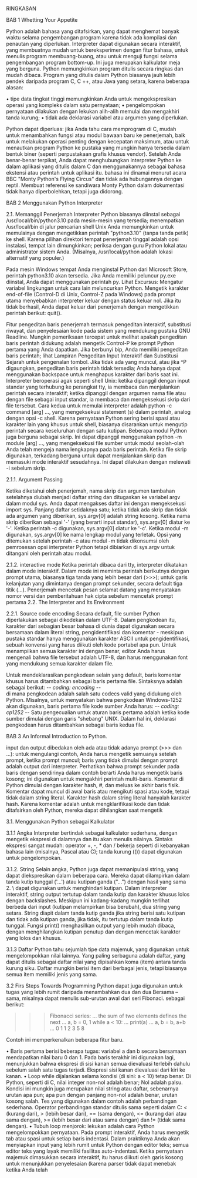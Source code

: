 RINGKASAN

BAB 1 Whetting Your Appetite


Python adalah bahasa yang ditafsirkan, yang dapat menghemat banyak waktu selama pengembangan program karena tidak ada kompilasi dan penautan yang diperlukan. Interpreter dapat digunakan secara interaktif, yang membuatnya mudah untuk bereksperimen dengan fitur bahasa, untuk menulis program membuang-buang, atau untuk menguji fungsi selama pengembangan program bottom-up. Ini juga merupakan kalkulator meja yang berguna.
Python memungkinkan program ditulis secara ringkas dan mudah dibaca. Program yang ditulis dalam Python biasanya jauh lebih pendek daripada program C, C ++, atau Java yang setara, karena beberapa alasan:

•	tipe data tingkat tinggi memungkinkan Anda untuk mengekspresikan operasi yang kompleks dalam satu pernyataan;
•	pengelompokan pernyataan dilakukan dengan lekukan alih-alih memulai dan mengakhiri tanda kurung;
•	tidak ada deklarasi variabel atau argumen yang diperlukan.

Python dapat diperluas: jika Anda tahu cara memprogram di C, mudah untuk menambahkan fungsi atau modul bawaan baru ke penerjemah, baik untuk melakukan operasi penting dengan kecepatan maksimum, atau untuk menautkan program Python ke pustaka yang mungkin hanya tersedia dalam bentuk biner (seperti perpustakaan grafis khusus vendor). Setelah Anda benar-benar terpikat, Anda dapat menghubungkan interpreter Python ke dalam aplikasi yang ditulis dalam C dan menggunakannya sebagai bahasa ekstensi atau perintah untuk aplikasi itu.
bahasa ini dinamai menurut acara BBC "Monty Python's Flying Circus" dan tidak ada hubungannya dengan reptil. Membuat referensi ke sandiwara Monty Python dalam dokumentasi tidak hanya diperbolehkan, tetapi juga didorong.


BAB 2 Menggunakan Python Interpreter

2.1. Memanggil Penerjemah
Interpreter Python biasanya diinstal sebagai /usr/local/bin/python3.10 pada mesin-mesin yang tersedia; menempatkan /usr/local/bin di jalur pencarian shell Unix Anda memungkinkan untuk memulainya dengan mengetikkan perintah "python3.10" (tanpa tanda petik) ke shell.  Karena pilihan direktori tempat penerjemah tinggal adalah opsi instalasi, tempat lain dimungkinkan; periksa dengan guru Python lokal atau administrator sistem Anda. (Misalnya, /usr/local/python adalah lokasi alternatif yang populer.)

Pada mesin Windows tempat Anda menginstal Python dari Microsoft Store, perintah python3.10 akan tersedia. Jika Anda memiliki peluncur py.exe diinstal, Anda dapat menggunakan perintah py. Lihat Excursus: Mengatur variabel lingkungan untuk cara lain meluncurkan Python. Mengetik karakter end-of-file (Control-D di Unix, Control-Z pada Windows) pada prompt utama menyebabkan interpreter keluar dengan status keluar nol. Jika itu tidak berhasil, Anda dapat keluar dari penerjemah dengan mengetikkan perintah berikut: quit().

Fitur pengeditan baris penerjemah termasuk pengeditan interaktif, substitusi riwayat, dan penyelesaian kode pada sistem yang mendukung pustaka GNU Readline. Mungkin pemeriksaan tercepat untuk melihat apakah pengeditan baris perintah didukung adalah mengetik Control-P ke prompt Python pertama yang Anda dapatkan. Jika berbunyi bip, Anda memiliki pengeditan baris perintah; lihat Lampiran Pengeditan Input Interaktif dan Substitusi Sejarah untuk pengenalan tombol. Jika tidak ada yang muncul, atau jika ^P digaungkan, pengeditan baris perintah tidak tersedia; Anda hanya dapat menggunakan backspace untuk menghapus karakter dari baris saat ini.
Interpreter beroperasi agak seperti shell Unix: ketika dipanggil dengan input standar yang terhubung ke perangkat tty, ia membaca dan menjalankan perintah secara interaktif; ketika dipanggil dengan argumen nama file atau dengan file sebagai input standar, ia membaca dan mengeksekusi skrip dari file tersebut.
Cara kedua untuk memulai interpreter adalah python -c command [arg] ..., yang mengeksekusi statement (s) dalam perintah, analog dengan opsi -c shell. Karena pernyataan Python sering berisi spasi atau karakter lain yang khusus untuk shell, biasanya disarankan untuk mengutip perintah secara keseluruhan dengan satu kutipan.
Beberapa modul Python juga berguna sebagai skrip. Ini dapat dipanggil menggunakan python -m module [arg] ..., yang mengeksekusi file sumber untuk modul seolah-olah Anda telah mengeja nama lengkapnya pada baris perintah.
Ketika file skrip digunakan, terkadang berguna untuk dapat menjalankan skrip dan memasuki mode interaktif sesudahnya. Ini dapat dilakukan dengan melewati -i sebelum skrip.

2.1.1. Argument Passing

Ketika diketahui oleh penerjemah, nama skrip dan argumen tambahan setelahnya diubah menjadi daftar string dan ditugaskan ke variabel argv dalam modul sys. Anda dapat mengakses daftar ini dengan mengeksekusi import sys. Panjang daftar setidaknya satu; ketika tidak ada skrip dan tidak ada argumen yang diberikan, sys.argv[0] adalah string kosong. Ketika nama skrip diberikan sebagai '-' (yang berarti input standar), sys.argv[0] diatur ke '-'. Ketika perintah -c digunakan, sys.argv[0] diatur ke '-c'. Ketika modul -m digunakan, sys.argv[0] ke nama lengkap modul yang terletak. Opsi yang ditemukan setelah perintah -c atau modul -m tidak dikonsumsi oleh pemrosesan opsi interpreter Python tetapi dibiarkan di sys.argv untuk ditangani oleh perintah atau modul.

2.1.2. interactive mode
Ketika perintah dibaca dari tty, interpreter dikatakan dalam mode interaktif. Dalam mode ini meminta perintah berikutnya dengan prompt utama, biasanya tiga tanda yang lebih besar dari (>>>); untuk garis kelanjutan yang dimintanya dengan prompt sekunder, secara default tiga titik (...). Penerjemah mencetak pesan selamat datang yang menyatakan nomor versi dan pemberitahuan hak cipta sebelum mencetak prompt pertama
2.2. The Interpreter and Its Environment

2.2.1. Source code encoding
Secara default, file sumber Python diperlakukan sebagai dikodekan dalam UTF-8. Dalam pengkodean itu, karakter dari sebagian besar bahasa di dunia dapat digunakan secara bersamaan dalam literal string, pengidentifikasi dan komentar - meskipun pustaka standar hanya menggunakan karakter ASCII untuk pengidentifikasi, sebuah konvensi yang harus diikuti oleh kode portabel apa pun. Untuk menampilkan semua karakter ini dengan benar, editor Anda harus mengenali bahwa file tersebut adalah UTF-8, dan harus menggunakan font yang mendukung semua karakter dalam file.

Untuk mendeklarasikan pengkodean selain yang default, baris komentar khusus harus ditambahkan sebagai baris pertama file. Sintaksnya adalah sebagai berikut:
-*- coding: encoding -*-    
di mana pengkodean adalah salah satu codecs valid yang didukung oleh Python.
Misalnya, untuk menyatakan bahwa pengkodean Windows-1252 akan digunakan, baris pertama file kode sumber Anda harus:
-*- coding: cp1252 -*-
Satu pengecualian untuk aturan baris pertama adalah ketika kode sumber dimulai dengan garis "shebang" UNIX. Dalam hal ini, deklarasi pengkodean harus ditambahkan sebagai baris kedua file.


BAB 3 An Informal Introduction to Python.

input dan output dibedakan oleh ada atau tidak adanya prompt (>>> dan ...): untuk mengulangi contoh, Anda harus mengetik semuanya setelah prompt, ketika prompt muncul; baris yang tidak dimulai dengan prompt adalah output dari interpreter. Perhatikan bahwa prompt sekunder pada baris dengan sendirinya dalam contoh berarti Anda harus mengetik baris kosong; ini digunakan untuk mengakhiri perintah multi-baris.
Komentar di Python dimulai dengan karakter hash, #, dan meluas ke akhir baris fisik. Komentar dapat muncul di awal baris atau mengikuti spasi atau kode, tetapi tidak dalam string literal. Karakter hash dalam string literal hanyalah karakter hash. Karena komentar adalah untuk mengklarifikasi kode dan tidak ditafsirkan oleh Python, mereka dapat dihilangkan saat mengetik

3.1. Menggunakan Python sebagai Kalkulator

3.1.1 Angka
Interpreter bertindak sebagai kalkulator sederhana, dengan mengetik ekspresi di dalamnya dan itu akan menulis nilainya. Sintaks ekspresi sangat mudah: operator +, -, * dan / bekerja seperti di kebanyakan bahasa lain (misalnya, Pascal atau C); tanda kurung (()) dapat digunakan untuk pengelompokan. 

3.1.2. String 
Selain angka, Python juga dapat memanipulasi string, yang dapat diekspresikan dalam beberapa cara. Mereka dapat dilampirkan dalam tanda kutip tunggal ('...') atau kutipan ganda ("...") dengan hasil yang sama 2. \ dapat digunakan untuk menghindari kutipan. 
Dalam interpreter interaktif, string output tertutup dalam tanda kutip dan karakter khusus lolos dengan backslashes. Meskipun ini kadang-kadang mungkin terlihat berbeda dari input (kutipan melampirkan bisa berubah), dua string yang setara. String diapit dalam tanda kutip ganda jika string berisi satu kutipan dan tidak ada kutipan ganda, jika tidak, itu tertutup dalam tanda kutip tunggal. Fungsi print() menghasilkan output yang lebih mudah dibaca, dengan menghilangkan kutipan penutup dan dengan mencetak karakter yang lolos dan khusus.

3.1.3 Daftar
Python tahu sejumlah tipe data majemuk, yang digunakan untuk mengelompokkan nilai lainnya. Yang paling serbaguna adalah daftar, yang dapat ditulis sebagai daftar nilai yang dipisahkan koma (item) antara tanda kurung siku. Daftar mungkin berisi item dari berbagai jenis, tetapi biasanya semua item memiliki jenis yang sama.

3.2 Firs Steps Towards Programming
Python dapat juga digunakan untuk tugas yang lebih rumit daripada menambahkan dua dan dua Bersama – sama, misalnya dapat menulis sub-urutan awal dari seri Fibonaci. sebagai berikut:

>>>
>>>  Fibonacci series:
... the sum of two elements defines the next
... a, b = 0, 1
>>> while a < 10:
...     print(a)
...     a, b = b, a+b
...
0
1
1
2
3
5
8

Contoh ini memperkenalkan beberapa fitur baru.

•	Baris pertama berisi beberapa tugas: variabel a dan b secara bersamaan mendapatkan nilai baru 0 dan 1. Pada baris terakhir ini digunakan lagi, menunjukkan bahwa ekspresi di sisi kanan semua dievaluasi terlebih dahulu sebelum salah satu tugas terjadi. Ekspresi sisi kanan dievaluasi dari kiri ke kanan.
•	Loop while dijalankan selama kondisi (di sini: a < 10) tetap benar. Di Python, seperti di C, nilai integer non-nol adalah benar; Nol adalah palsu. Kondisi ini mungkin juga merupakan nilai string atau daftar, sebenarnya urutan apa pun; apa pun dengan panjang non-nol adalah benar, urutan kosong salah. Tes yang digunakan dalam contoh adalah perbandingan sederhana. Operator perbandingan standar ditulis sama seperti dalam C: < (kurang dari), > (lebih besar dari), == (sama dengan), <= (kurang dari atau sama dengan), >= (lebih besar dari atau sama dengan) dan != (tidak sama dengan).
•	Tubuh loop menjorok: lekukan adalah cara Python mengelompokkan pernyataan. Pada prompt interaktif, Anda harus mengetik tab atau spasi untuk setiap baris indentasi. Dalam praktiknya Anda akan menyiapkan input yang lebih rumit untuk Python dengan editor teks; semua editor teks yang layak memiliki fasilitas auto-indentasi. Ketika pernyataan majemuk dimasukkan secara interaktif, itu harus diikuti oleh garis kosong untuk menunjukkan penyelesaian (karena parser tidak dapat menebak ketika Anda telah 







